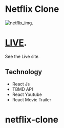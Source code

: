 # Netflix Clone

![netflix_img](https://i.ibb.co/LdN99X2/Untitled-design.jpg).

# [LIVE](https://netflix-clone-by-amir.web.app/).

See the Live site.

## Technology

- React Js
- TBMD API
- React Youtube
- React Movie Trailer
# netflix-clone
